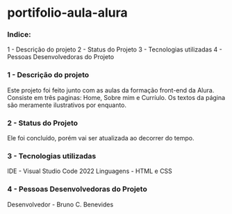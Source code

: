 # portifolio-aula-alura

### Indice:

1 - Descrição do projeto
2 - Status do Projeto
3 - Tecnologias utilizadas
4 - Pessoas Desenvolvedoras do Projeto

### 1 - Descrição do projeto

Este projeto foi feito junto com as aulas da formação front-end da Alura.
Consiste em três paginas: Home, Sobre mim e Curríulo. Os textos da página são meramente ilustrativos por enquanto.

### 2 - Status do Projeto

Ele foi concluído, porém vai ser atualizada ao decorrer do tempo.


### 3 - Tecnologias utilizadas

IDE - Visual Studio Code 2022
Linguagens  - HTML e CSS


### 4 - Pessoas Desenvolvedoras do Projeto

Desenvolvedor - Bruno C. Benevides
